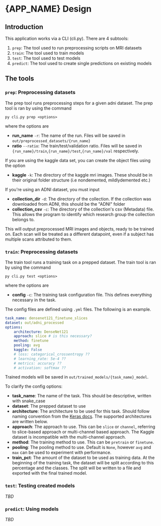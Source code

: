 # {APP_NAME} Design

## Introduction

This application works via a CLI (cli.py). There are 4 subtools:

1. `prep`: The tool used to run preprocessing scripts on MRI datasets
2. `train`: The tool used to train models
3. `test`: The tool used to test models
4. `predict`: The tool used to create single predictions on existing models

## The tools

### `prep`: Preprocessing datasets

The prep tool runs preprocessing steps for a given adni dataset. The prep tool is ran by using the command

    py cli.py prep <options>

where the options are

- **run_name** `-r`: The name of the run. Files will be saved in `out/preprocessed_datasets/{run_name}`
- **ratio** `--ratio`: The train/test/validation ratio. Files will be saved in `{run_name}/train`,`{run_name}/test`,`{run_name}/val` respectively.

If you are using the kaggle data set, you can create the object files using the option

- **kaggle** `-k`: The directory of the kaggle mri images. These should be in their original folder structure (i.e nondemented, mildlydemented etc.)

If you're using an ADNI dataset, you must input

- **collection_dir** `-d`: The directory of the collection. If the collection was downloaded from ADNI, this should be the "ADNI" folder
- **collection_csv** `-c`: The directory of the collection's csv (Metadata) file. This allows the program to identify which research group the collection belongs to.

This will output preprocessed MRI images and objects, ready to be trained on. Each scan will be treated as a different datapoint, even if a subject has multiple scans attributed to them.


### `train`: Preprocessing datasets

The train tool runs a training task on a prepped dataset. The train tool is ran by using the command

    py cli.py test <options>

where the options are

- **config** `-c`: The training task configuration file. This defines everything necessary in the task.

The config files are defined using `.yml` files. The following is an example.

```yaml
task_name: densenet121_finetune_slices
dataset: out/adni_processed
options:
    architecture: DenseNet121
    approach: slice # is this necessary?
    method: finetune
    pooling: avg
    kaggle: False
    # loss: categorical_crossentropy ??
    # learning_rate: 5e-4 ??
    # metrics: accuracy ??
    # activation: softmax ??
```

Trained models will be saved in `out/trained_models/{task_name}_model`.

To clarify the config options:

- **task_name**: The name of the task. This should be descriptive, written with snake_case
- **dataset**: The prepped dataset to use
- **architecture**: The architecture to be used for this task. Should follow naming convention from the [Keras docs](https://keras.io/api/applications). The supported architectures are written below.
- **approach**: The approach to use. This can be `slice` or `channel`, referring to slice-based approach or multi-channel based approach. The Kaggle dataset is incompatible with the multi-channel approach.
- **method**: The training method to use. This can be `pretrain` or `finetune`.
- **pooling**: The pooling method to use. Default is `None`, however `avg` and `max` can be used to experiment with performance.
- **train_pct**: The amount of the dataset to be used as training data. At the beginning of the training task, the dataset will be split according to this percentage and the classes. The split will be written to a file and exported with the final trained model.
  
### `test`: Testing created models

*TBD*

### `predict`: Using models

*TBD*

